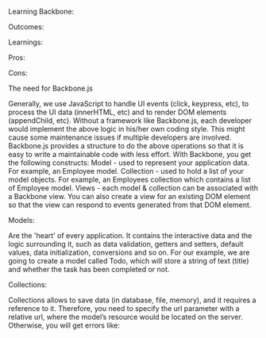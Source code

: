 Learning Backbone:

Outcomes:

Learnings:

Pros:

Cons:

The need for Backbone.js

Generally, we use JavaScript to handle UI events (click, keypress, etc), to process the UI data (innerHTML, etc) and to render DOM elements (appendChild, etc).
Without a framework like Backbone.js, each developer would implement the above logic in his/her own coding style. This might cause some maintenance issues if multiple developers are involved.
Backbone.js provides a structure to do the above operations so that it is easy to write a maintainable code with less effort.
With Backbone, you get the following constructs:
Model - used to represent your application data. For example, an Employee model.
Collection - used to hold a list of your model objects. For example, an Employees collection which contains a list of Employee model.
Views - each model & collection can be associated with a Backbone view. You can also create a view for an existing DOM element so that the view can respond to events generated from that DOM element.

Models:

Are the 'heart' of every application. It contains the interactive data and the logic surrounding it, such as data validation, getters and setters, default values, data initialization, conversions and so on. For our example, we are going to create a model called Todo, which will store a string of text (title) and whether the task has been completed or not.

Collections:

Collections allows to save data (in database, file, memory), and it requires a reference to it. Therefore, you need to specify the url parameter with a relative url, where the model’s resource would be located on the server. Otherwise, you will get errors like:
